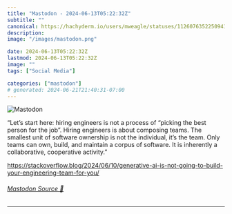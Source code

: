 ```yaml
---
title: "Mastodon - 2024-06-13T05:22:32Z"
subtitle: ""
canonical: https://hachyderm.io/users/mweagle/statuses/112607635225094113
description:
image: "/images/mastodon.png"

date: 2024-06-13T05:22:32Z
lastmod: 2024-06-13T05:22:32Z
image: ""
tags: ["Social Media"]

categories: ["mastodon"]
# generated: 2024-06-21T21:40:31-07:00
---
```

![Mastodon](/images/mastodon.png)

<p>“Let’s start here: hiring engineers is not a process of “picking the best person for the job”. Hiring engineers is about composing teams. The smallest unit of software ownership is not the individual, it’s the team. Only teams can own, build, and maintain a corpus of software. It is inherently a collaborative, cooperative activity.”</p><p><a href="https://stackoverflow.blog/2024/06/10/generative-ai-is-not-going-to-build-your-engineering-team-for-you/" target="_blank" rel="nofollow noopener noreferrer" translate="no"><span class="invisible">https://</span><span class="ellipsis">stackoverflow.blog/2024/06/10/</span><span class="invisible">generative-ai-is-not-going-to-build-your-engineering-team-for-you/</span></a></p>


###### [Mastodon Source 🐘](https://hachyderm.io/@mweagle/112607635225094113)

___

